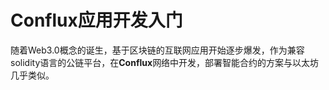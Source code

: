# Conflux应用开发入门
随着Web3.0概念的诞生，基于区块链的互联网应用开始逐步爆发，作为兼容solidity语言的公链平台，在**Conflux**网络中开发，部署智能合约的方案与以太坊几乎类似。
